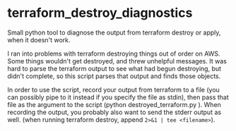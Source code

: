 # terraform_destroy_diagnostics
Small python tool to diagnose the output from terraform destroy or apply, when it doesn't work.

I ran into problems with terraform destroying things out of order on AWS. Some things wouldn't get destroyed, and threw unhelpful messages. It was hard to parse the terraform output to see what had begun destroying, but didn't complete, so this script parses that output and finds those objects.

In order to use the script, record your output from terraform to a file (you can possibly pipe to it instead if you specify the file as stdin), then pass that file as the argument to the script (python destroyed_terraform.py <filename>). When recording the output, you probably also want to send the stderr output as well. (when running terraform destroy, append `2>&1 | tee <filename>`).
